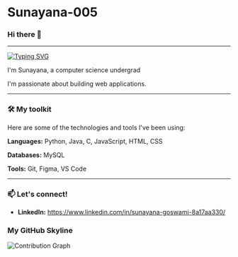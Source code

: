 ﻿# Sunayana-005
 ### Hi there 👋
 ----
 [![Typing SVG](https://readme-typing-svg.demolab.com?font=Fira+Code&pause=1000&width=435&lines=A+little+about+me+-)](https://git.io/typing-svg)

I'm Sunayana, a computer science undergrad

I'm passionate about building web applications.

---

### 🛠️ My toolkit

Here are some of the technologies and tools I've been using:

**Languages:** Python, Java, C, JavaScript, HTML, CSS

**Databases:** MySQL

**Tools:** Git, Figma, VS Code

---

### 📫 Let's connect!
* **LinkedIn:** https://www.linkedin.com/in/sunayana-goswami-8a17aa330/



### My GitHub Skyline

![Contribution Graph](https://raw.githubusercontent.com/your-username/your-username/main/github-contribution-graph.svg)





